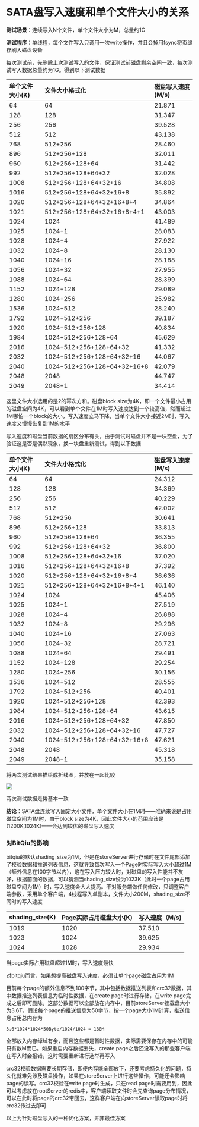 # SATA盘写入速度和单个文件大小的关系

**测试场景**：连续写入N个文件，单个文件大小为M，总量约1G

**测试程序**：单线程，每个文件写入只调用一次write操作，并且会掉用fsync将页缓存刷入磁盘设备

每次测试前，先删除上次测试写入的文件，保证测试前磁盘剩余空间一致，每次测试写入数据总量约为1G。得到以下测试数据

单个文件大小(K) | 文件大小格式化 | 磁盘写入速度(M/s) 
:--- | :--- | :----
64 | 64 | 21.871
128 | 128 | 31.347
256 | 256 | 39.528
512 | 512 | 43.138
768 | 512+256 | 28.460
896 | 512+256+128 | 32.011
960 | 512+256+128+64 | 31.442
992 | 512+256+128+64+32 | 32.028
1008 | 512+256+128+64+32+16 | 34.808
1016 | 512+256+128+64+32+16+8 | 35.892
1020 | 512+256+128+64+32+16+8+4 | 34.864
1021 | 512+256+128+64+32+16+8+4+1 | 43.003
1024 | 1024 | 41.489
1025 | 1024+1 | 28.083
1028 | 1024+4 | 27.922
1032 | 1024+8 | 28.130
1040 | 1024+16 | 28.188
1056 | 1024+32 | 27.955
1088 | 1024+64 | 28.399
1152 | 1024+128 | 29.089
1280 | 1024+256 | 25.982
1536 | 1024+512 | 28.240
1792 | 1024+512+256 | 39.187
1920 | 1024+512+256+128 | 40.834
1984 | 1024+512+256+128+64 | 45.629
2016 | 1024+512+256+128+64+32 | 41.332
2032 | 1024+512+256+128+64+32+16 | 44.067
2040 | 1024+512+256+128+64+32+16+8 | 42.079
2048 | 2048 | 44.747
2049 | 2048+1 | 34.414

这里文件大小选用的是2的幂次方和。磁盘block size为4K，即一个文件最小占用的磁盘空间为4K，可以看到单个文件在1M时写入速度达到一个较高值，然而超过1M哪怕一个block的大小，写入速度立马下降，当单个文件大小接近2M时，写入速度又慢慢恢复到1M的水平

写入速度和磁盘当前数据的扇区分布有关，由于测试时磁盘并不是一块空盘，为了验证这是否是偶然现象，换一块盘重新测试，得到以下数据

单个文件大小(K) | 文件大小格式化 | 磁盘写入速度(M/s) 
:--- | :--- | :----
64 | 64 | 24.312
128 | 128 | 34.369
256 | 256 | 40.229
512 | 512 | 42.002
768 | 512+256 | 30.641
896 | 512+256+128 | 33.813
960 | 512+256+128+64 | 36.355
992 | 512+256+128+64+32 | 36.800
1008 | 512+256+128+64+32+16 | 37.020
1016 | 512+256+128+64+32+16+8 | 37.392
1020 | 512+256+128+64+32+16+8+4 | 36.636
1021 | 512+256+128+64+32+16+8+4+1 | 46.140
1024 | 1024 | 45.406
1025 | 1024+1 | 27.519
1028 | 1024+4 | 26.888
1032 | 1024+8 | 29.296
1040 | 1024+16 | 27.063
1056 | 1024+32 | 28.721
1088 | 1024+64 | 29.491
1152 | 1024+128 | 29.254
1280 | 1024+256 | 30.156
1536 | 1024+512 | 28.555
1792 | 1024+512+256 | 40.401
1920 | 1024+512+256+128 | 42.393
1984 | 1024+512+256+128+64 | 43.615
2016 | 1024+512+256+128+64+32 | 47.850
2032 | 1024+512+256+128+64+32+16 | 47.727
2040 | 1024+512+256+128+64+32+16+8 | 47.621
2048 | 2048 | 45.318
2049 | 2048+1 | 35.158

将两次测试结果描绘成折线图，并放在一起比较

![](http://192.168.3.57/btq_test/pic/sata_disk_write_test.jpg)

两次测试数据走势基本一致

**结论**：SATA盘连续写入固定大小文件，单个文件大小在1M时——准确来说是占用磁盘空间为1M时，由于block size为4K，因此文件大小的范围应该是(1200K,1024K]——会达到较优的磁盘写入速度

### 对BitQiu的影响
bitqiu的默认shading\_size为1M，但是在storeServer进行存储时在文件尾部添加了校验数据和推送列表信息，这就导致每次写入一个Page时实际写入大小超过1M（额外信息在100字节以内），这在写入压力较大时，对磁盘的写入性能并不友好，根据前面的数据，可以猜测当shading\_size设为1023K（此时一个page占用磁盘空间为1M）时，写入速度会大大提高。不对服务端做任何修改，只调整客户端参数，采用单个客户端，4线程写入单副本，文件大小200M，shading\_size不同时的写入速度

shading_size(K) | Page实际占用磁盘大小(K) | 写入速度（M/s)
:--- | :--- | :---
1019 | 1020 | 37.510
1023 | 1024 | 39.625
1024 | 1028 | 29.934

当page实际占用磁盘超过1M时，写入速度最快

对bitqiu而言，如果想提高磁盘写入速度，必须让单个page磁盘占用为1M

目前每个page的额外信息不到100字节，其中包括数据推送列表和crc32数据，其中数据推送列表信息为临时性数据，在create page时进行存储，在write page完成之后即可删除，这部分数据可以全部放在内存中，目前storeServer挂载盘大小为3.6T，假设每个page的推送信息为50字节，按一个page大小1M计算，推送信息占用总内存为

    3.6*1024*1024*50Byte/1024/1024 = 180M 
    
全部放入内存绰绰有余，而且这些都是暂时性数据，实际需要保存在内存中的可能只有数M而已。如果重启内存数据丢失，create page之后还没写入的那些客户端在写入时会报错，这时需要重新进行选举再写入

crc32校验数据需要长期存储，即便内存能全部放下，还要考虑持久化的问题，持久化就难免涉及磁盘操作，如果在storeServer上进行这些操作，可能还会影响page的读写。crc32校验在write page时生成，只在read page时需要用到，因此可以考虑放在rootServer的redis中，客户端读取文件时会先查询page分布情况，可以在此时将page的crc32带回去，这样客户端在向storeServer读取page时将crc32传过去即可

以上为针对磁盘写入的一种优化方案，并非最佳方案

